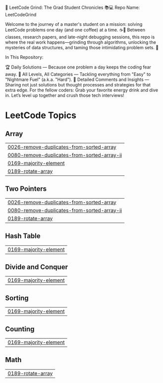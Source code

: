 🧠 LeetCode Grind: The Grad Student Chronicles 📚💻
Repo Name: LeetCodeGrind

Welcome to the journey of a master's student on a mission: solving LeetCode problems one day (and one coffee) at a time. ☕️💼 Between classes, research papers, and late-night debugging sessions, this repo is where the real work happens—grinding through algorithms, unlocking the mysteries of data structures, and taming those intimidating problem sets. 🚀

In This Repository:

🏆 Daily Solutions — Because one problem a day keeps the coding fear away.
💪 All Levels, All Categories — Tackling everything from "Easy" to "Nightmare Fuel" (a.k.a. "Hard").
🎯 Detailed Comments and Insights — Sharing not just solutions but thought processes and strategies for that extra edge.
For the fellow coders: Grab your favorite energy drink and dive in. Let’s level up together and crush those tech interviews!
<!---LeetCode Topics Start-->
# LeetCode Topics
## Array
|  |
| ------- |
| [0026-remove-duplicates-from-sorted-array](https://github.com/ameyrane98/LeetCodeGrind/tree/master/0026-remove-duplicates-from-sorted-array) |
| [0080-remove-duplicates-from-sorted-array-ii](https://github.com/ameyrane98/LeetCodeGrind/tree/master/0080-remove-duplicates-from-sorted-array-ii) |
| [0169-majority-element](https://github.com/ameyrane98/LeetCodeGrind/tree/master/0169-majority-element) |
| [0189-rotate-array](https://github.com/ameyrane98/LeetCodeGrind/tree/master/0189-rotate-array) |
## Two Pointers
|  |
| ------- |
| [0026-remove-duplicates-from-sorted-array](https://github.com/ameyrane98/LeetCodeGrind/tree/master/0026-remove-duplicates-from-sorted-array) |
| [0080-remove-duplicates-from-sorted-array-ii](https://github.com/ameyrane98/LeetCodeGrind/tree/master/0080-remove-duplicates-from-sorted-array-ii) |
| [0189-rotate-array](https://github.com/ameyrane98/LeetCodeGrind/tree/master/0189-rotate-array) |
## Hash Table
|  |
| ------- |
| [0169-majority-element](https://github.com/ameyrane98/LeetCodeGrind/tree/master/0169-majority-element) |
## Divide and Conquer
|  |
| ------- |
| [0169-majority-element](https://github.com/ameyrane98/LeetCodeGrind/tree/master/0169-majority-element) |
## Sorting
|  |
| ------- |
| [0169-majority-element](https://github.com/ameyrane98/LeetCodeGrind/tree/master/0169-majority-element) |
## Counting
|  |
| ------- |
| [0169-majority-element](https://github.com/ameyrane98/LeetCodeGrind/tree/master/0169-majority-element) |
## Math
|  |
| ------- |
| [0189-rotate-array](https://github.com/ameyrane98/LeetCodeGrind/tree/master/0189-rotate-array) |
<!---LeetCode Topics End-->
